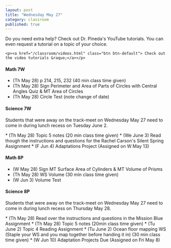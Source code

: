 ```yaml
---
layout: post
title: "Wednesday May 27"
category: classroom
published: true
---
```

<div class="alert alert-success" role="alert">
	<p>Do you need extra help? Check out Dr. Pineda's YouTube tutorials. You can even request a tutorial on a topic of your choice.</p>

    <p><a href="/classroom/videos.html" class="btn btn-default"> Check out the video tutorials &raquo;</a></p>
</div>

#### Math 7W
* (Th May 28) p 214, 215, 232 (40 min class time given)
* (Th May 28) Sign Perimeter and Area of Parts of Circles with Central Angles Quiz & MT Area of Circles
* (Th May 28) Circle Test (note change of date)

#### Science 7W
<div class="alert alert-warning" role="alert">
	<p>Students that were away on the track-meet on Wednesday May 27 need to come in during lunch recess on Tuesday June 2.</p>
</div>
* (Th May 28) Topic 5 notes (20 min class time given)
* (We June 3) Read though the instructions and questions for the Rachel Carson's Silent Spring Assignment
* (F Jun 4) Adaptations Project (Assigned on W May 13)

#### Math 8P
* (W May 28) Sign MT Surface Area of Cylinders & MT Volume of Prisms 
* (Th May 28) WS Volume (30 min class time given)
* (W Jun 3) Volume Test

#### Science 8P
<div class="alert alert-warning" role="alert">
	<p>Students that were away on the track-meet on Wednesday May 27 need to come in during lunch recess on Thursday May 28.</p>
</div>
* (Th May 28) Read over the instructions and questions in the Mission Blue Assignment 
* (Th May 28) Topic 5 notes (20min class time given)
* (Tu June 2) Topic 4 Reading Assignment
* (Tu June 2) Ocean floor mapping WS (Staple your WS and you map together before handing it in) (30 min class time given)
* (W Jun 10) Adaptation Projects Due (Assigned on Fri May 8)
